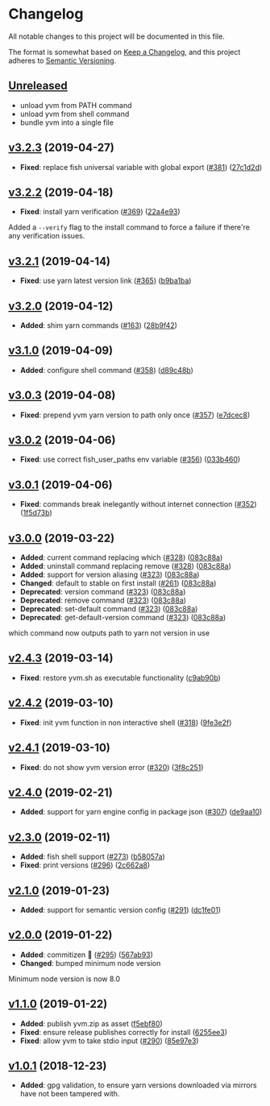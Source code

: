 # Changelog

All notable changes to this project will be documented in this file.

The format is somewhat based on [Keep a Changelog](https://keepachangelog.com),
and this project adheres to [Semantic Versioning](https://semver.org/).

## [Unreleased](https://github.com/tophat/yvm/pulls)

* unload yvm from PATH command
* unload yvm from shell command
* bundle yvm into a single file

## [v3.2.3](https://github.com/tophat/yvm/compare/v3.2.2...v3.2.3) (2019-04-27)

* **Fixed**: replace fish universal variable with global export ([#381](https://github.com/tophat/yvm/issues/381)) ([27c1d2d](https://github.com/tophat/yvm/commit/27c1d2d))

## [v3.2.2](https://github.com/tophat/yvm/compare/v3.2.1...v3.2.2) (2019-04-18)

* **Fixed**: install yarn verification ([#369](https://github.com/tophat/yvm/issues/369)) ([22a4e93](https://github.com/tophat/yvm/commit/22a4e93))

Added a `--verify` flag to the install command to force a failure if there're any verification issues.

## [v3.2.1](https://github.com/tophat/yvm/compare/v3.2.0...v3.2.1) (2019-04-14)

* **Fixed**: use yarn latest version link ([#365](https://github.com/tophat/yvm/issues/365)) ([b9ba1ba](https://github.com/tophat/yvm/commit/b9ba1ba))

## [v3.2.0](https://github.com/tophat/yvm/compare/v3.0.1...v3.0.2) (2019-04-12)

* **Added**: shim yarn commands ([#163](https://github.com/tophat/yvm/issues/163)) ([28b9f42](https://github.com/tophat/yvm/commit/28b9f42))

## [v3.1.0](https://github.com/tophat/yvm/compare/v3.0.1...v3.0.2) (2019-04-09)

* **Added**: configure shell command ([#358](https://github.com/tophat/yvm/issues/358)) ([d89c48b](https://github.com/tophat/yvm/commit/d89c48b))

## [v3.0.3](https://github.com/tophat/yvm/compare/v3.0.1...v3.0.2) (2019-04-08)

* **Fixed**: prepend yvm yarn version to path only once ([#357](https://github.com/tophat/yvm/issues/357)) ([e7dcec8](https://github.com/tophat/yvm/commit/e7dcec8))

## [v3.0.2](https://github.com/tophat/yvm/compare/v3.0.1...v3.0.2) (2019-04-06)

* **Fixed**: use correct fish_user_paths env variable ([#356](https://github.com/tophat/yvm/issues/356)) ([033b460](https://github.com/tophat/yvm/commit/033b460))

## [v3.0.1](https://github.com/tophat/yvm/compare/v3.0.0...v3.0.1) (2019-04-06)

* **Fixed**: commands break inelegantly without internet connection ([#352](https://github.com/tophat/yvm/issues/352)) ([1f5d73b](https://github.com/tophat/yvm/commit/1f5d73b))

## [v3.0.0](https://github.com/tophat/yvm/compare/v2.4.3...v3.0.0) (2019-03-22)

* **Added**: current command replacing which ([#328](https://github.com/tophat/yvm/issues/328)) ([083c88a](https://github.com/tophat/yvm/commit/083c88a))
* **Added**: uninstall command replacing remove ([#328](https://github.com/tophat/yvm/issues/328)) ([083c88a](https://github.com/tophat/yvm/commit/083c88a))
* **Added**: support for version aliasing ([#323](https://github.com/tophat/yvm/issues/323)) ([083c88a](https://github.com/tophat/yvm/commit/083c88a))
* **Changed**: default to stable on first install ([#261](https://github.com/tophat/yvm/issues/261)) ([083c88a](https://github.com/tophat/yvm/commit/083c88a))
* **Deprecated**: version command ([#323](https://github.com/tophat/yvm/issues/323)) ([083c88a](https://github.com/tophat/yvm/commit/083c88a))
* **Deprecated**: remove command ([#323](https://github.com/tophat/yvm/issues/323)) ([083c88a](https://github.com/tophat/yvm/commit/083c88a))
* **Deprecated**: set-default command ([#323](https://github.com/tophat/yvm/issues/323)) ([083c88a](https://github.com/tophat/yvm/commit/083c88a))
* **Deprecated**: get-default-version command ([#323](https://github.com/tophat/yvm/issues/323)) ([083c88a](https://github.com/tophat/yvm/commit/083c88a))

which command now outputs path to yarn not version in use

## [v2.4.3](https://github.com/tophat/yvm/compare/v2.4.2...v2.4.3) (2019-03-14)

* **Fixed**: restore yvm.sh as executable functionality ([c9ab90b](https://github.com/tophat/yvm/commit/c9ab90b))

## [v2.4.2](https://github.com/tophat/yvm/compare/v2.4.1...v2.4.2) (2019-03-10)

* **Fixed**: init yvm function in non interactive shell ([#318](https://github.com/tophat/yvm/issues/318)) ([9fe3e2f](https://github.com/tophat/yvm/commit/9fe3e2f))

## [v2.4.1](https://github.com/tophat/yvm/compare/v2.4.0...v2.4.1) (2019-03-10)

* **Fixed**: do not show yvm version error ([#320](https://github.com/tophat/yvm/issues/320)) ([3f8c251](https://github.com/tophat/yvm/commit/3f8c251))

## [v2.4.0](https://github.com/tophat/yvm/compare/v2.3.0...v2.4.0) (2019-02-21)

* **Added**: support for yarn engine config in package json ([#307](https://github.com/tophat/yvm/issues/307)) ([de9aa10](https://github.com/tophat/yvm/commit/de9aa10))

## [v2.3.0](https://github.com/tophat/yvm/compare/v2.2.0...v2.3.0) (2019-02-11)

* **Added**: fish shell support ([#273](https://github.com/tophat/yvm/issues/273)) ([b58057a](https://github.com/tophat/yvm/commit/b58057a))
* **Fixed**: print versions ([#296](https://github.com/tophat/yvm/issues/296)) ([2c662a8](https://github.com/tophat/yvm/commit/2c662a8))

## [v2.1.0](https://github.com/tophat/yvm/compare/v2.0.0...v2.1.0) (2019-01-23)

* **Added**: support for semantic version config ([#291](https://github.com/tophat/yvm/issues/291)) ([dc1fe01](https://github.com/tophat/yvm/commit/dc1fe01))

## [v2.0.0](https://github.com/tophat/yvm/compare/v1.1.0...v2.0.0) (2019-01-22)

* **Added**: commitizen 🎸 ([#295](https://github.com/tophat/yvm/issues/295)) ([567ab93](https://github.com/tophat/yvm/commit/567ab93))
* **Changed**: bumped minimum node version
  
Minimum node version is now 8.0

## [v1.1.0](https://github.com/tophat/yvm/compare/v1.0.11...v1.1.0) (2019-01-22)

* **Added**: publish yvm.zip as asset ([f5ebf80](https://github.com/tophat/yvm/commit/f5ebf80))
* **Fixed**: ensure release publishes correctly for install ([6255ee3](https://github.com/tophat/yvm/commit/6255ee3))
* **Fixed**: allow yvm to take stdio input ([#290](https://github.com/tophat/yvm/issues/290)) ([85e97e3](https://github.com/tophat/yvm/commit/85e97e3))

## [v1.0.1](https://github.com/tophat/yvm/compare/v0.9.31...v1.0.1) (2018-12-23)

* **Added**: gpg validation, to ensure yarn versions downloaded via mirrors have not been tampered with.
